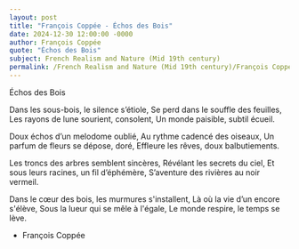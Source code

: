 ```yaml
---
layout: post
title: "François Coppée - Échos des Bois"
date: 2024-12-30 12:00:00 -0000
author: François Coppée
quote: "Échos des Bois"
subject: French Realism and Nature (Mid 19th century)
permalink: /French Realism and Nature (Mid 19th century)/François Coppée/François Coppée - Échos des Bois
---
```


Échos des Bois

Dans les sous-bois, le silence s’étiole,
Se perd dans le souffle des feuilles,
Les rayons de lune sourient, consolent,
Un monde paisible, subtil écueil.

Doux échos d’un melodome oublié,
Au rythme cadencé des oiseaux,
Un parfum de fleurs se dépose, doré,
Effleure les rêves, doux balbutiements. 

Les troncs des arbres semblent sincères,
Révélant les secrets du ciel,
Et sous leurs racines, un fil d’éphémère,
S’aventure des rivières au noir vermeil.

Dans le cœur des bois, les murmures s'installent,
Là où la vie d’un encore s'élève,
Sous la lueur qui se mêle à l'égale,
Le monde respire, le temps se lève.

- François Coppée
